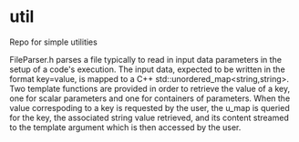 # util
Repo for simple utilities

FileParser.h parses a file typically to read in input data parameters in the setup of a code's execution.
The input data, expected to be written in the format key=value, is mapped to a C++ std::unordered_map<string,string>.
Two template functions are provided in order to retrieve the value of a key, one for scalar parameters and one for
containers of parameters. When the value correspoding to a key is requested by the user, the u_map is queried for 
the key, the associated string value retrieved, and its content streamed to the template argument which is then 
accessed by the user.
